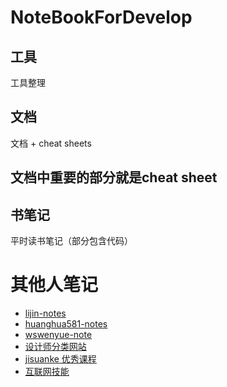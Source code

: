 # NoteBookForDevelop

## 工具

工具整理

## 文档

文档 + cheat sheets

## 文档中重要的部分就是cheat sheet

## 书笔记
平时读书笔记（部分包含代码）

# 其他人笔记

* [lijin-notes](https://github.com/lijin-THU/notes-python)
* [huanghua581-notes](https://github.com/huanghua581/notes)
* [wswenyue-note](https://github.com/wswenyue/note)
* [设计师分类网站](http://www.nav80.com/)
* [jisuanke 优秀课程](http://www.jisuanke.com/)
* [互联网技能](https://github.com/xitu/gold-miner)

